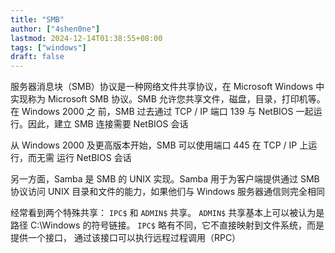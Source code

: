 ```yaml
---
title: "SMB"
author: ["4shen0ne"]
lastmod: 2024-12-14T01:38:55+08:00
tags: ["windows"]
draft: false
---
```


服务器消息块（SMB）协议是一种网络文件共享协议，在 Microsoft Windows 中实现称为
Microsoft SMB 协议。SMB 允许您共享文件，磁盘，目录，打印机等。在 Windows 2000 之
前，SMB 过去通过 TCP / IP 端口 139 与 NetBIOS 一起运行。因此，建立 SMB 连接需要
NetBIOS 会话

从 Windows 2000 及更高版本开始，SMB 可以使用端口 445 在 TCP / IP 上运行，而无需
运行 NetBIOS 会话

另一方面，Samba 是 SMB 的 UNIX 实现。Samba 用于为客户端提供通过 SMB 协议访问
UNIX 目录和文件的能力，如果他们与 Windows 服务器通信则完全相同

经常看到两个特殊共享： `IPC$` 和 `ADMIN$` 共享。 `ADMIN$` 共享基本上可以被认为是路径
C:\Windows 的符号链接。 `IPC$` 略有不同，它不直接映射到文件系统，而是提供一个接口，
通过该接口可以执行远程过程调用（RPC）

